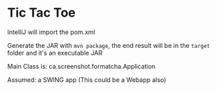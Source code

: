 Tic Tac Toe
===========

IntelliJ will import the pom.xml

Generate the JAR with `mvn package`, the end result will be in the `target` folder and it's an executable JAR

Main Class is: ca.screenshot.formatcha.Application

Assumed: a SWING app (This could be a Webapp also)
